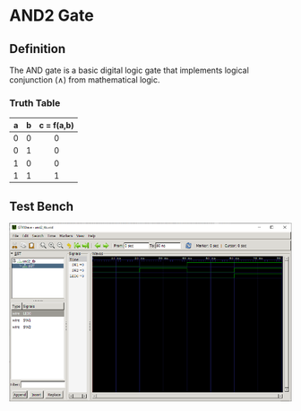 # AND2 Gate

## Definition
The AND gate is a basic digital logic gate that implements logical conjunction (∧) from mathematical logic. 

### Truth Table
|a | b |c = f(a,b)|
|:---:|:---:|:---:|
|0| 0| 0|
|0| 1| 0|
|1| 0| 0|
|1| 1| 1|

## Test Bench
![and2 tb](./and2_tb.png "AND2 Test Bench")
